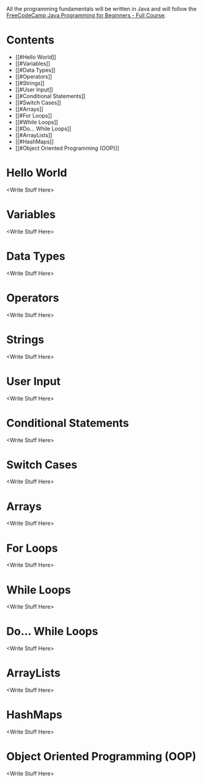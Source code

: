 All the programming fundamentals will be written in Java and will follow the [FreeCodeCamp Java Programming for Beginners - Full Course](https://www.youtube.com/watch?v=A74TOX803D0).

# Contents
- [[#Hello World]]
- [[#Variables]]
- [[#Data Types]]
- [[#Operators]]
- [[#Strings]]
- [[#User Input]]
- [[#Conditional Statements]]
- [[#Switch Cases]]
- [[#Arrays]]
- [[#For Loops]]
- [[#While Loops]]
- [[#Do... While Loops]]
- [[#ArrayLists]]
- [[#HashMaps]]
- [[#Object Oriented Programming (OOP)]]

# Hello World
\<Write Stuff Here\>

# Variables
\<Write Stuff Here\>

# Data Types
\<Write Stuff Here\>

# Operators
\<Write Stuff Here\>

# Strings
\<Write Stuff Here\>

# User Input
\<Write Stuff Here\>

# Conditional Statements
\<Write Stuff Here\>

# Switch Cases
\<Write Stuff Here\>

# Arrays
\<Write Stuff Here\>

# For Loops
\<Write Stuff Here\>

# While Loops
\<Write Stuff Here\>

# Do... While Loops
\<Write Stuff Here\>

# ArrayLists
\<Write Stuff Here\>

# HashMaps
\<Write Stuff Here\>

# Object Oriented Programming (OOP)
\<Write Stuff Here\>